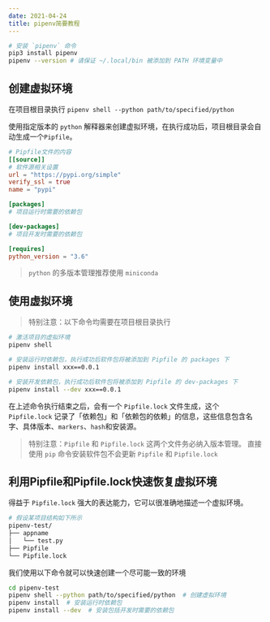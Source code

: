 ```yaml
---
date: 2021-04-24
title: pipenv简要教程
---
```

``` bash
# 安装 `pipenv` 命令
pip3 install pipenv
pipenv --version # 请保证 ~/.local/bin 被添加到 PATH 环境变量中
```

## 创建虚拟环境

在项目根目录执行
`pipenv shell --python path/to/specified/python`

使用指定版本的 `python` 解释器来创建虚拟环境，在执行成功后，项目根目录会自动生成一个`Pipfile`。

``` toml
# Pipfile文件的内容
[[source]]
# 软件源相关设置
url = "https://pypi.org/simple"
verify_ssl = true
name = "pypi"

[packages]
# 项目运行时需要的依赖包

[dev-packages]
# 项目开发时需要的依赖包

[requires]
python_version = "3.6"
```

> `python` 的多版本管理推荐使用 `miniconda`

## 使用虚拟环境

> 特别注意：以下命令均需要在项目根目录执行

``` bash
# 激活项目的虚拟环境
pipenv shell

# 安装运行时依赖包，执行成功后软件包将被添加到 Pipfile 的 packages 下
pipenv install xxx==0.0.1

# 安装开发依赖包，执行成功后软件包将被添加到 Pipfile 的 dev-packages 下
pipenv install --dev xxx==0.0.1
```

在上述命令执行结束之后，会有一个 `Pipfile.lock` 文件生成，这个 `Pipfile.lock` 记录了「依赖包」和「依赖包的依赖」的信息，这些信息包含名字、具体版本、`markers`、`hash`和安装源。

> 特别注意：`Pipfile` 和 `Pipfile.lock` 这两个文件务必纳入版本管理。
> 直接使用 `pip` 命令安装软件包不会更新 `Pipfile` 和 `Pipfile.lock`

## 利用Pipfile和Pipfile.lock快速恢复虚拟环境

得益于 `Pipfile.lock` 强大的表达能力，它可以很准确地描述一个虚拟环境。

``` bash
# 假设某项目结构如下所示
pipenv-test/
├── appname
│   └── test.py
├── Pipfile
└── Pipfile.lock
```

我们使用以下命令就可以快速创建一个尽可能一致的环境

``` bash
cd pipenv-test
pipenv shell --python path/to/specified/python  # 创建虚拟环境
pipenv install  # 安装运行时依赖包
pipenv install --dev  # 安装包括开发时需要的依赖包
```
